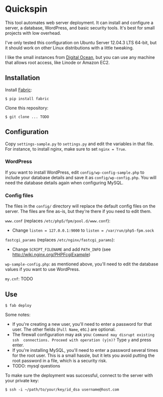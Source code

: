 Quickspin
=========

This tool automates web server deployment. It can install and configure a 
server, a database, WordPress, and basic security tools. It's best for small 
projects with low overhead.

I've only tested this configuration on Ubuntu Server 12.04.3 LTS 64-bit, but 
it should work on other Linux distributions with a little tweaking.

I like the small instances from [Digital 
Ocean](https://www.digitalocean.com/), but you can use any machine that allows 
root access, like Linode or Amazon EC2.

Installation
------------

Install [Fabric](http://docs.fabfile.org/en/1.8/):

    $ pip install fabric

Clone this repository:

    $ git clone ... TODO

Configuration
-------------

Copy `settings-sample.py` to `settings.py` and edit the variables in that 
file. For instance, to install nginx, make sure to set `nginx = True`.

### WordPress

If you want to install WordPress, edit `config/wp-config-sample.php` to 
include your database details and save it as `config/wp-config.php`. You will 
need the database details again when configuring MySQL.

### Config files

The files in the `config/` directory will replace the default config files on 
the server. The files are fine as-is, but they're there if you need to edit 
them.

`www.conf` (replaces `/etc/php5/fpm/pool.d/www.conf`):

* Change `listen = 127.0.0.1:9000` to `listen = /var/run/php5-fpm.sock`

`fastcgi_params` (replaces `/etc/nginx/fastcgi_params`):

* Change `SCRIPT_FILENAME` and add `PATH_INFO` (see 
  http://wiki.nginx.org/PHPFcgiExample)

`wp-sample-config.php`: as mentioned above, you'll need to edit the database 
values if you want to use WordPress.

`my.cnf`: TODO

Use
---

    $ fab deploy

Some notes:

* If you're creating a new user, you'll need to enter a password for that 
  user. The other fields (`Full Name`, etc.) are optional.
* The firewall configuration may ask you: `Command may disrupt existing ssh 
  connections. Proceed with operation (y|n)?` Type `y` and press enter.
* If you're installing MySQL, you'll need to enter a password several 
  times for the root user. This is a small hassle, but it lets you avoid 
  putting the root password in a file, which is a security risk.
* TODO: mysql questions



To make sure the deployment was successful, connect to the server with your 
private key:

    $ ssh -i ~/path/to/your/key/id_dsa username@host.com

